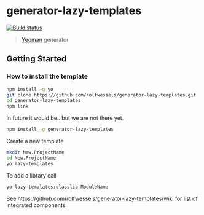 # generator-lazy-templates

[![Build status](https://ci.appveyor.com/api/projects/status/5tvlfkr3981e0u81?svg=true)](https://ci.appveyor.com/project/rolfwessels/generator-lazy-templates)

> [Yeoman](http://yeoman.io) generator


## Getting Started

### How to install the template

```bash
npm install -g yo
git clone https://github.com/rolfwessels/generator-lazy-templates.git
cd generator-lazy-templates
npm link
```
In future it would be.. but we are not there yet.
```bash
npm install -g generator-lazy-templates
```

Create a new template

```bash
mkdir New.ProjectName
cd New.ProjectName
yo lazy-templates
```
To add a library call
```bash
yo lazy-templates:classlib ModuleName
```


See https://github.com/rolfwessels/generator-lazy-templates/wiki  for list of integrated components.



